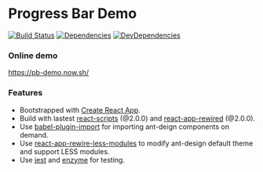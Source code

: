 # Progress Bar Demo

[![Build Status](https://travis-ci.org/mdluo/pb-demo.svg?branch=master)](https://travis-ci.org/mdluo/pb-demo)
[![Dependencies](https://img.shields.io/david/mdluo/pb-demo.svg)](https://david-dm.org/mdluo/pb-demo)
[![DevDependencies](https://img.shields.io/david/dev/mdluo/pb-demo.svg)](https://david-dm.org/mdluo/pb-demo#info=devDependencies&view=list)

### Online demo

https://pb-demo.now.sh/

### Features

- Bootstrapped with [Create React App](https://github.com/facebookincubator/create-react-app).
- Build with lastest [react-scripts](https://www.npmjs.com/package/react-scripts) (@2.0.0) and [react-app-rewired](https://github.com/timarney/react-app-rewired) (@2.0.0).
- Use [babel-plugin-import](https://github.com/ant-design/babel-plugin-import) for importing ant-deign components on demand.
- Use [react-app-rewire-less-modules](https://github.com/andriijas/react-app-rewire-less-modules) to modify ant-design default theme and support LESS modules.
- Use [jest](https://github.com/facebook/jest) and [enzyme](https://github.com/airbnb/enzyme) for testing.
